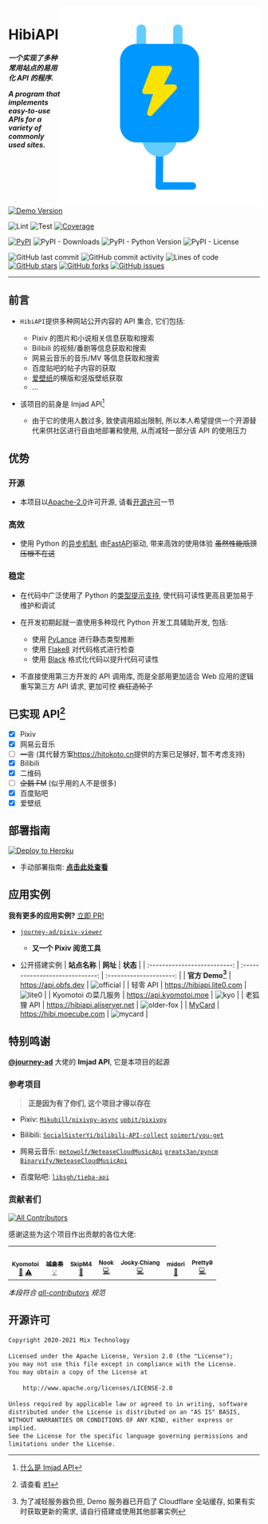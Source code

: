 <!-- spell-checker: disable -->
<!-- markdownlint-disable MD033 MD041 -->

<img src=".github/logo.svg" align="right">

<div align="left">

# HibiAPI

**_一个实现了多种常用站点的易用化 API 的程序._**

**_A program that implements easy-to-use APIs for a variety of commonly used sites._**

[![Demo Version](https://img.shields.io/badge/dynamic/json?label=demo%20status&query=%24.info.version&url=https%3A%2F%2Fapi.obfs.dev%2Fopenapi.json&style=for-the-badge&color=lightblue)](https://api.obfs.dev)

![Lint](https://github.com/mixmoe/HibiAPI/workflows/Lint/badge.svg)
![Test](https://github.com/mixmoe/HibiAPI/workflows/Test/badge.svg)
[![Coverage](https://codecov.io/gh/mixmoe/HibiAPI/branch/main/graph/badge.svg)](https://codecov.io/gh/mixmoe/HibiAPI)

[![PyPI](https://img.shields.io/pypi/v/hibiapi)](https://pypi.org/project/hibiapi/)
![PyPI - Downloads](https://img.shields.io/pypi/dm/hibiapi)
![PyPI - Python Version](https://img.shields.io/pypi/pyversions/hibiapi)
![PyPI - License](https://img.shields.io/pypi/l/hibiapi)

![GitHub last commit](https://img.shields.io/github/last-commit/mixmoe/HibiAPI)
![GitHub commit activity](https://img.shields.io/github/commit-activity/m/mixmoe/hibiapi)
![Lines of code](https://img.shields.io/tokei/lines/github/mixmoe/hibiapi)
[![GitHub stars](https://img.shields.io/github/stars/mixmoe/HibiAPI)](https://github.com/mixmoe/HibiAPI/stargazers)
[![GitHub forks](https://img.shields.io/github/forks/mixmoe/HibiAPI)](https://github.com/mixmoe/HibiAPI/network)
[![GitHub issues](https://img.shields.io/github/issues/mixmoe/HibiAPI)](https://github.com/mixmoe/HibiAPI/issues)

</div>

---

## 前言

- `HibiAPI`提供多种网站公开内容的 API 集合, 它们包括:

  - Pixiv 的图片和小说相关信息获取和搜索
  - Bilibili 的视频/番剧等信息获取和搜索
  - 网易云音乐的音乐/MV 等信息获取和搜索
  - 百度贴吧的帖子内容的获取
  - [爱壁纸](https://adesk.com/)的横版和竖版壁纸获取
  - …

- 该项目的前身是 Imjad API[^1]
  - 由于它的使用人数过多, 致使调用超出限制, 所以本人希望提供一个开源替代来供社区进行自由地部署和使用, 从而减轻一部分该 API 的使用压力

[^1]: [什么是 Imjad API](https://github.com/mixmoe/HibiAPI/wiki/FAQ#%E4%BB%80%E4%B9%88%E6%98%AFimjad-api)

## 优势

### 开源

- 本项目以[Apache-2.0](./LICENSE)许可开源, 请看[开源许可](#开源许可)一节

### 高效

- 使用 Python 的[异步机制](https://docs.python.org/zh-cn/3/library/asyncio.html), 由[FastAPI](https://fastapi.tiangolo.com/)驱动, 带来高效的使用体验 ~~虽然性能瓶颈压根不在这~~

### 稳定

- 在代码中广泛使用了 Python 的[类型提示支持](https://docs.python.org/zh-cn/3/library/typing.html), 使代码可读性更高且更加易于维护和调试

- 在开发初期起就一直使用多种现代 Python 开发工具辅助开发, 包括:

  - 使用 [PyLance](https://marketplace.visualstudio.com/items?itemName=ms-python.vscode-pylance) 进行静态类型推断
  - 使用 [Flake8](https://flake8.pycqa.org/en/latest/) 对代码格式进行检查
  - 使用 [Black](https://black.readthedocs.io/en/stable/) 格式化代码以提升代码可读性

- 不直接使用第三方开发的 API 调用库, 而是全部用更加适合 Web 应用的逻辑重写第三方 API 请求, 更加可控 ~~疯狂造轮子~~

## 已实现 API[^2]

[^2]: 请查看 [#1](https://github.com/mixmoe/HibiAPI/issues/1)

- [x] Pixiv
- [x] 网易云音乐
- [ ] ~~一言~~ (其代替方案<https://hitokoto.cn>提供的方案已足够好, 暂不考虑支持)
- [x] Bilibili
- [x] 二维码
- [ ] ~~企鹅 FM~~ (似乎用的人不是很多)
- [x] 百度贴吧
- [x] 爱壁纸

## 部署指南

[![Deploy to Heroku](https://www.herokucdn.com/deploy/button.svg)](https://heroku.com/deploy)

- 手动部署指南: **[点击此处查看](https://github.com/mixmoe/HibiAPI/wiki/Deployment)**

## 应用实例

**我有更多的应用实例?** [立即 PR!](https://github.com/mixmoe/HibiAPI/pulls)

- [`journey-ad/pixiv-viewer`](https://github.com/journey-ad/pixiv-viewer)

  - **又一个 Pixiv 阅览工具**

- 公开搭建实例
  | **站点名称** | **网址** | **状态** |
  | :--------------------------: | :-----------------------------: | :---------------------: |
  | **官方 Demo[^3]** | <https://api.obfs.dev> | ![official][official] |
  | 轻零 API | <https://hibiapi.lite0.com> | ![lite0][lite0] |
  | Kyomotoi の菜几服务 | <https://api.kyomotoi.moe> | ![kyo][kyo] |
  | 老狐狸 API | <https://hibiapi.aliserver.net> | ![older-fox][older-fox] |
  | [MyCard](https://mycard.moe) | <https://hibi.moecube.com> | ![mycard][mycard] |

[^3]: 为了减轻服务器负担, Demo 服务器已开启了 Cloudflare 全站缓存, 如果有实时获取更新的需求, 请自行搭建或使用其他部署实例

[official]: https://img.shields.io/website?url=https%3A%2F%2Fapi.obfs.dev%2Fopenapi.json
[lite0]: https://img.shields.io/website?url=https%3A%2F%2Fhibiapi.lite0.com%2Fopenapi.json
[kyo]: https://img.shields.io/website?url=https%3A%2F%2Fapi.kyomotoi.moe%2Fopenapi.json
[older-fox]: https://img.shields.io/website?url=https%3A%2F%2Fhibiapi.aliserver.net%2Fopenapi.json
[mycard]: https://img.shields.io/website?url=https%3A%2F%2Fhibi.moecube.com%2Fopenapi.json

## 特别鸣谢

[**@journey-ad**](https://github.com/journey-ad) 大佬的 **Imjad API**, 它是本项目的起源

### 参考项目

> **正是因为有了你们, 这个项目才得以存在**

- Pixiv: [`Mikubill/pixivpy-async`](https://github.com/Mikubill/pixivpy-async) [`upbit/pixivpy`](https://github.com/upbit/pixivpy)

- Bilibili: [`SocialSisterYi/bilibili-API-collect`](https://github.com/SocialSisterYi/bilibili-API-collect) [`soimort/you-get`](https://github.com/soimort/you-get)

- 网易云音乐: [`metowolf/NeteaseCloudMusicApi`](https://github.com/metowolf/NeteaseCloudMusicApi) [`greats3an/pyncm`](https://github.com/greats3an/pyncm) [`Binaryify/NeteaseCloudMusicApi`](https://github.com/Binaryify/NeteaseCloudMusicApi)

- 百度贴吧: [`libsgh/tieba-api`](https://github.com/libsgh/tieba-api)

### 贡献者们

<!-- ALL-CONTRIBUTORS-BADGE:START - Do not remove or modify this section -->

[![All Contributors](https://img.shields.io/badge/all_contributors-7-orange.svg?style=flat-square)](#contributors-)

<!-- ALL-CONTRIBUTORS-BADGE:END -->

感谢这些为这个项目作出贡献的各位大佬:

<!-- ALL-CONTRIBUTORS-LIST:START - Do not remove or modify this section -->
<!-- prettier-ignore-start -->
<!-- markdownlint-disable -->
<table>
  <tr>
    <td align="center"><a href="http://kyomotoi.moe"><img src="https://avatars.githubusercontent.com/u/37587870?v=4?s=100" width="100px;" alt=""/><br /><sub><b>Kyomotoi</b></sub></a><br /><a href="https://github.com/mixmoe/HibiAPI/commits?author=Kyomotoi" title="Documentation">📖</a> <a href="https://github.com/mixmoe/HibiAPI/commits?author=Kyomotoi" title="Tests">⚠️</a></td>
    <td align="center"><a href="http://thdog.moe"><img src="https://avatars.githubusercontent.com/u/46120251?v=4?s=100" width="100px;" alt=""/><br /><sub><b>城倉奏</b></sub></a><br /><a href="#example-shirokurakana" title="Examples">💡</a></td>
    <td align="center"><a href="http://skipm4.com"><img src="https://avatars.githubusercontent.com/u/40311581?v=4?s=100" width="100px;" alt=""/><br /><sub><b>SkipM4</b></sub></a><br /><a href="https://github.com/mixmoe/HibiAPI/commits?author=SkipM4" title="Documentation">📖</a></td>
    <td align="center"><a href="https://github.com/leaf7th"><img src="https://avatars.githubusercontent.com/u/38352552?v=4?s=100" width="100px;" alt=""/><br /><sub><b>Nook</b></sub></a><br /><a href="https://github.com/mixmoe/HibiAPI/commits?author=leaf7th" title="Code">💻</a></td>
    <td align="center"><a href="https://github.com/jiangzhuochi"><img src="https://avatars.githubusercontent.com/u/50538375?v=4?s=100" width="100px;" alt=""/><br /><sub><b>Jocky Chiang</b></sub></a><br /><a href="https://github.com/mixmoe/HibiAPI/commits?author=jiangzhuochi" title="Code">💻</a></td>
    <td align="center"><a href="https://github.com/cleoold"><img src="https://avatars.githubusercontent.com/u/13920903?v=4?s=100" width="100px;" alt=""/><br /><sub><b>midori</b></sub></a><br /><a href="https://github.com/mixmoe/HibiAPI/commits?author=cleoold" title="Documentation">📖</a></td>
    <td align="center"><a href="https://www.2yo.cc"><img src="https://avatars.githubusercontent.com/u/41198038?v=4?s=100" width="100px;" alt=""/><br /><sub><b>Pretty9</b></sub></a><br /><a href="https://github.com/mixmoe/HibiAPI/commits?author=Pretty9" title="Code">💻</a></td>
  </tr>
</table>

<!-- markdownlint-restore -->
<!-- prettier-ignore-end -->

<!-- ALL-CONTRIBUTORS-LIST:END -->

_本段符合 [all-contributors](https://github.com/all-contributors/all-contributors) 规范_

## 开源许可

    Copyright 2020-2021 Mix Technology

    Licensed under the Apache License, Version 2.0 (the "License");
    you may not use this file except in compliance with the License.
    You may obtain a copy of the License at

        http://www.apache.org/licenses/LICENSE-2.0

    Unless required by applicable law or agreed to in writing, software
    distributed under the License is distributed on an "AS IS" BASIS,
    WITHOUT WARRANTIES OR CONDITIONS OF ANY KIND, either express or implied.
    See the License for the specific language governing permissions and
    limitations under the License.
